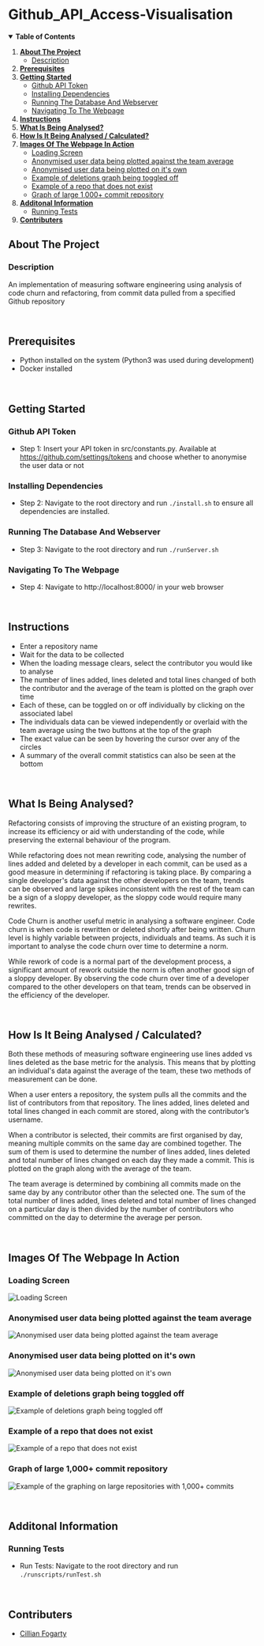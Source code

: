 <!-- Title -->
# Github_API_Access-Visualisation

<!-- Table of Contents -->
<details open="open">
  <summary><b>Table of Contents</b></summary>
  <ol>
    <li>
      <a href="#about-the-project"><b>About The Project</b></a>
      <ul>
        <li><a href="#description">Description</a></li>
      </ul>
    </li>
    <li><a href="#prerequisites"><b>Prerequisites</b></a></li>
    <li>
      <a href="#getting-started"><b>Getting Started</b></a>
      <ul>
	      <li><a href="#github-api-token">Github API Token</a></li>
	      <li><a href="#installing-dependencies">Installing Dependencies</a></li>
        <li><a href="#running-the-database-and-webserver">Running The Database And Webserver</a></li>
        <li><a href="#navigating-to-the-webpage">Navigating To The Webpage</a></li>
      </ul>
    </li>
    <li><a href="#instructions"><b>Instructions</b></a></li>
    <li><a href="#what-is-being-analysed"><b>What Is Being Analysed?</b></a></li>
    <li><a href="#how-is-it-being-analysed--calculated"><b>How Is It Being Analysed / Calculated?</b></a></li>
	<li>
      <a href="#images-of-the-webpage-in-action"><b>Images Of The Webpage In Action</b></a>
      <ul>
	      <li><a href="#loading-screen">Loading Screen</a></li>
	      <li><a href="#anonymised-user-data-being-plotted-against-the-team-average">Anonymised user data being plotted against the team average</a></li>
	      <li><a href="#anonymised-user-data-being-plotted-on-its-own">Anonymised user data being plotted on it's own</a></li>
	      <li><a href="#example-of-deletions-graph-being-toggled-off">Example of deletions graph being toggled off</a></li>
	      <li><a href="#example-of-a-repo-that-does-not-exist">Example of a repo that does not exist</a></li>
	      <li><a href="#graph-of-large-1000-commit-repository">Graph of large 1,000+ commit repository</a></li>
      </ul>
    </li>
	<li>
		<a href="#additonal-information"><b>Additonal Information</b></a>
		<ul>
			<li><a href="#running-tests">Running Tests</a></li>
		</ul>
    </li>
    <li><a href="#contributers"><b>Contributers</b></a></li>
  </ol>
</details>

<!-- About The Project -->
## About The Project

### Description
An implementation of measuring software engineering using analysis of code churn and refactoring, from commit data pulled from a specified Github repository


<br/>


<!-- Prerequisites -->
## Prerequisites

* Python installed on the system (Python3 was used during development)
* Docker installed


<br/>


<!-- Getting Started -->
## Getting Started

### Github API Token
* Step 1: Insert your API token in src/constants.py. Available at https://github.com/settings/tokens and choose whether to anonymise the user data or not

### Installing Dependencies
* Step 2: Navigate to the root directory and run `./install.sh` to ensure all dependencies are installed.

### Running The Database And Webserver
* Step 3: Navigate to the root directory and run `./runServer.sh`

### Navigating To The Webpage
* Step 4: Navigate to http://localhost:8000/ in your web browser


<br/>


<!-- Instructions -->
## Instructions

* Enter a repository name
* Wait for the data to be collected
* When the loading message clears, select the contributor you would like to analyse
* The number of lines added, lines deleted and total lines changed of both the contributor and the average of the team is plotted on the graph over time
* Each of these, can be toggled on or off individually by clicking on the associated label
* The individuals data can be viewed independently or overlaid with the team average using the two buttons at the top of the graph
* The exact value can be seen by hovering the cursor over any of the circles
* A summary of the overall commit statistics can also be seen at the bottom


<br/>


<!-- What is being analysed? -->
## What Is Being Analysed?

Refactoring consists of improving the structure of an existing program, to increase its efficiency or aid with understanding of the code, while preserving the external behaviour of the program.<br/>

While refactoring does not mean rewriting code, analysing the number of lines added and deleted by a developer in each commit, can be used as a good measure in determining if refactoring is taking place. By comparing a single developer's data against the other developers on the team, trends can be observed and large spikes inconsistent with the rest of the team can be a sign of a sloppy developer, as the sloppy code would require many rewrites.<br/>

Code Churn is another useful metric in analysing a software engineer. Code churn is when code is rewritten or deleted shortly after being written. Churn level is highly variable between projects, individuals and teams. As such it is important to analyse the code churn over time to determine a norm.<br/>

While rework of code is a normal part of the development process, a significant amount of rework outside the norm is often another good sign of a sloppy developer. By observing the code churn over time of a developer compared to the other developers on that team, trends can be observed in the efficiency of the developer.


<br/>


<!-- How is it being analysed? -->
## How Is It Being Analysed / Calculated?

Both these methods of measuring software engineering use lines added vs lines deleted as the base metric for the analysis. This means that by plotting an individual's data against the average of the team, these two methods of measurement can be done.<br/>

When a user enters a repository, the system pulls all the commits and the list of contributors from that repository. The lines added, lines deleted and total lines changed in each commit are stored, along with the contributor’s username.<br/>

When a contributor is selected, their commits are first organised by day, meaning multiple commits on the same day are combined together. The sum of them is used to determine the number of lines added, lines deleted and total number of lines changed on each day they made a commit. This is plotted on the graph along with the average of the team.<br/>

The team average is determined by combining all commits made on the same day by any contributor other than the selected one. The sum of the total number of lines added, lines deleted and total number of lines changed on a particular day is then divided by the number of contributors who committed on the day to determine the average per person.


<br/>


<!-- Images Of The Webpage In Action -->
## Images Of The Webpage In Action

### Loading Screen
![Loading Screen](https://github.com/cillfog1/Github_API_Access-Visualisation/blob/main/images/Loading%20Screen.PNG)

### Anonymised user data being plotted against the team average
![Anonymised user data being plotted against the team average](https://github.com/cillfog1/Github_API_Access-Visualisation/blob/main/images/Anonymised%20user%20data%20being%20plotted%20against%20the%20team%20average.PNG)

### Anonymised user data being plotted on it's own
![Anonymised user data being plotted on it's own](https://github.com/cillfog1/Github_API_Access-Visualisation/blob/main/images/Anonymised%20user%20data%20being%20plotted%20on%20it's%20own.PNG)

### Example of deletions graph being toggled off
![Example of deletions graph being toggled off](https://github.com/cillfog1/Github_API_Access-Visualisation/blob/main/images/Example%20of%20deletions%20graph%20being%20toggled%20off.PNG)

### Example of a repo that does not exist
![Example of a repo that does not exist](https://github.com/cillfog1/Github_API_Access-Visualisation/blob/main/images/Example%20of%20a%20repo%20that%20does%20not%20exist.PNG)
 

### Graph of large 1,000+ commit repository
![Example of the graphing on large repositories with 1,000+ commits](https://github.com/cillfog1/Github_API_Access-Visualisation/blob/main/images/Example%20of%20the%20graphing%20on%20large%20repositories%20with%201%2C000%2B%20commits.PNG)


<br/>


<!-- Additonal Information -->
## Additonal Information

### Running Tests
* Run Tests: Navigate to the root directory and run `./runscripts/runTest.sh`


<br/>


<!-- Contributers -->
## Contributers
* [Cillian Fogarty](https://github.com/cillfog1)
